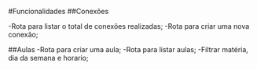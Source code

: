 #Funcionalidades
##Conexões

-Rota para listar o total de conexões realizadas;
-Rota para criar uma nova conexão;


##Aulas
-Rota para criar uma aula;
-Rota para listar aulas;
 -Filtrar matéria, dia da semana e horario;


